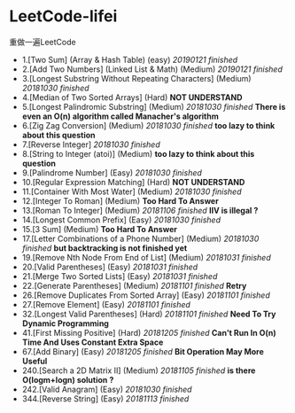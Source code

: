 # LeetCode-lifei
重做一遍LeetCode

* 1.[Two Sum] (Array & Hash Table) (easy) *20190121 finished*
* 2.[Add Two Numbers] (Linked List & Math) (Medium) *20190121 finished*
* 3.[Longest Substring Without Repeating Characters] (Medium) *20181030 finished*
* 4.[Median of Two Sorted Arrays] (Hard) **NOT UNDERSTAND**
* 5.[Longest Palindromic Substring] (Medium) *20181030 finished* **There is even an O(n) algorithm called Manacher's algorithm**
* 6.[Zig Zag Conversion] (Medium) *20181030 finished* **too lazy to think about this question**
* 7.[Reverse Integer] *20181030 finished*
* 8.[String to Integer (atoi)] (Medium) **too lazy to think about this question**
* 9.[Palindrome Number] (Easy) *20181030 finished*
* 10.[Regular Expression Matching] (Hard) **NOT UNDERSTAND**
* 11.[Container With Most Water] (Medium) *20181030 finished*
* 12.[Integer To Roman] (Medium) **Too Hard To Answer**
* 13.[Roman To Integer] (Medium) *20181106 finished* **IIV is illegal ?**
* 14.[Longest Common Prefix] (Easy) *20181030 finished*
* 15.[3 Sum] (Medium) **Too Hard To Answer**
* 17.[Letter Combinations of a Phone Number] (Medium) *20181030 finished* **but backtracking is not finished yet**
* 19.[Remove Nth Node From End of List] (Medium) *20181031 finished*
* 20.[Valid Parentheses] (Easy) *20181031 finished*
* 21.[Merge Two Sorted Lists] (Easy) *20181031 finished*
* 22.[Generate Parentheses] (Medium) *20181101 finished* **Retry**
* 26.[Remove Duplicates From Sorted Array] (Easy) *20181101 finished*
* 27.[Remove Element] (Easy) *20181101 finished*
* 32.[Longest Valid Parentheses] (Hard) *20181101 finished* **Need To Try Dynamic Programming**
* 41.[First Missing Positive] (Hard) *20181205 finished* **Can't Run In O(n) Time And Uses Constant Extra Space**
* 67.[Add Binary] (Easy) *20181205 finished* **Bit Operation May More Useful**
* 240.[Search a 2D Matrix II] (Medium) *20181105 finished* **is there O(logm+logn) solution ?**
* 242.[Valid Anagram] (Easy) *20181030 finished*
* 344.[Reverse String] (Easy) *20181113 finished*